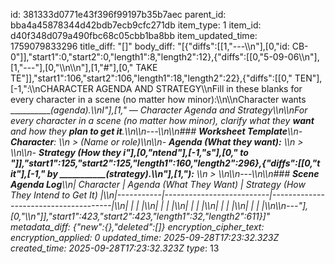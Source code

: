 id: 381333d0771e43f396f99197b35b7aec
parent_id: bba4a45878344d42bdb7ecb9cfc271db
item_type: 1
item_id: d40f348d079a490fbc68c05cbb1ba8bb
item_updated_time: 1759079833296
title_diff: "[]"
body_diff: "[{\"diffs\":[[1,\"---\\\n\"],[0,\"id: CB-0\"]],\"start1\":0,\"start2\":0,\"length1\":8,\"length2\":12},{\"diffs\":[[0,\"5-09-06\\\n\"],[1,\"---\"],[0,\"\\\n\\\n\"],[1,\"#\"],[0,\" TAKE TE\"]],\"start1\":106,\"start2\":106,\"length1\":18,\"length2\":22},{\"diffs\":[[0,\" TEN\"],[-1,\":\\\nCHARACTER AGENDA AND STRATEGY\\\nFill in these blanks for every character in a scene (no matter how minor):\\\n\\\nCharacter wants ___________(agenda).\\\nI\"],[1,\" — Character Agenda and Strategy\\\n\\\nFor every character in a scene (no matter how minor), clarify what they **want** and how they **plan to get it**.\\\n\\\n---\\\n\\\n### **Worksheet Template**\\\n- **Character**:  \\\n  > (Name or role)\\\n\\\n- **Agenda (What they want):**  \\\n  > \\\n\\\n- **Strategy (How they i\"],[0,\"ntend\"],[-1,\"s\"],[0,\" to \"]],\"start1\":125,\"start2\":125,\"length1\":160,\"length2\":296},{\"diffs\":[[0,\"t it\"],[-1,\" by ___________(strategy).\\\n\"],[1,\"):**  \\\n  > \\\n\\\n---\\\n\\\n### **Scene Agenda Log**\\\n| Character | Agenda (What They Want) | Strategy (How They Intend to Get It) |\\\n|-----------|--------------------------|--------------------------------------|\\\n|           |                          |                                      |\\\n|           |                          |                                      |\\\n|           |                          |                                      |\\\n|           |                          |                                      |\\\n|           |                          |                                      |\\\n\\\n---\"],[0,\"\\\n\"]],\"start1\":423,\"start2\":423,\"length1\":32,\"length2\":611}]"
metadata_diff: {"new":{},"deleted":[]}
encryption_cipher_text: 
encryption_applied: 0
updated_time: 2025-09-28T17:23:32.323Z
created_time: 2025-09-28T17:23:32.323Z
type_: 13